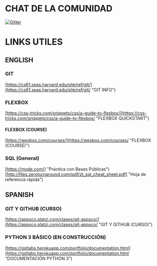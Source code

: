 # CHAT DE LA COMUNIDAD
[![Gitter](https://badges.gitter.im/FCC-Study-group-Colombia/community.svg)](https://gitter.im/FCC-Study-group-Colombia/community?utm_source=badge&utm_medium=badge&utm_campaign=pr-badge)

# LINKS UTILES

## ENGLISH

### GIT
[https://cs61.seas.harvard.edu/site/ref/git/](https://cs61.seas.harvard.edu/site/ref/git/ "GIT INFO")

### FLEXBOX
[https://css-tricks.com/snippets/css/a-guide-to-flexbox/](https://css-tricks.com/snippets/css/a-guide-to-flexbox/ "FLEXBOX QUICKSTART")

#### FLEXBOX (COURSE)
[https://wesbos.com/courses/](https://wesbos.com/courses/ "FLEXBOX (COURSE)")

### SQL (General)

[https://mode.com/] "Práctica con Bases Públicas")
[http://files.zeroturnaround.com/pdf/zt_sql_cheat_sheet.pdf] "Hoja de referencia rápida")

## SPANISH

### GIT Y GITHUB (CURSO)
[https://appsco.platzi.com/clases/git-appsco/](https://appsco.platzi.com/clases/git-appsco/ "GIT Y GITHUB (CURSO)")

### PYTHON 3 BÁSICO (EN CONSTRUCCIÓN)
[https://gstlabs.herokuapp.com/portfolio/documentation.html](https://gstlabs.herokuapp.com/portfolio/documentation.html "DOCUMENTACIÓN PYTHON 3")



